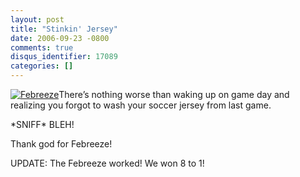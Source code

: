 ```yaml
---
layout: post
title: "Stinkin' Jersey"
date: 2006-09-23 -0800
comments: true
disqus_identifier: 17089
categories: []
---
```

[![Febreeze](http://haacked.com/images/haacked_com/WindowsLiveWriter/StinkinJersey_8EF8/6072821_thumb2.jpg)](http://haacked.com/images/haacked_com/WindowsLiveWriter/StinkinJersey_8EF8/60728214.jpg)There’s
nothing worse than waking up on game day and realizing you forgot to
wash your soccer jersey from last game.

\*SNIFF\* BLEH!

Thank god for Febreeze!

UPDATE: The Febreeze worked! We won 8 to 1!

